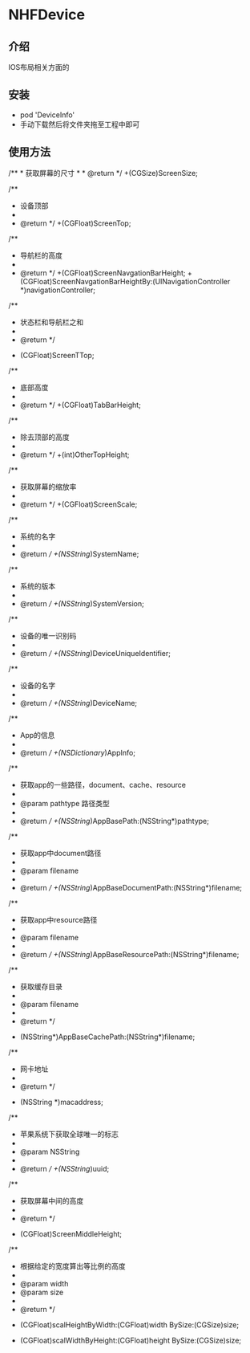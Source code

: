 # NHFDevice
<h2>介绍</h2>
<p>IOS布局相关方面的</p>
<h2>安装</h2>
<ul>
<li>pod 'DeviceInfo'</li>
<li>手动下载然后将文件夹拖至工程中即可</li>
</ul>

<h2>使用方法</h2>
/**
 *  获取屏幕的尺寸
 *
 *  @return
 */
+(CGSize)ScreenSize;

/**
 *  设备顶部
 *
 *  @return
 */
+(CGFloat)ScreenTop;

/**
 *  导航栏的高度
 *
 *  @return
 */
+(CGFloat)ScreenNavgationBarHeight;
+(CGFloat)ScreenNavgationBarHeightBy:(UINavigationController *)navigationController;

/**
 *  状态栏和导航栏之和
 *
 *  @return
 */
+ (CGFloat)ScreenTTop;

/**
 *  底部高度
 *
 *  @return
 */
+(CGFloat)TabBarHeight;

/**
 *  除去顶部的高度
 *
 *  @return
 */
+(int)OtherTopHeight;

/**
 *  获取屏幕的缩放率
 *
 *  @return
 */
+(CGFloat)ScreenScale;

/**
 *  系统的名字
 *
 *  @return
 */
+(NSString*)SystemName;

/**
 *  系统的版本
 *
 *  @return
 */
+(NSString*)SystemVersion;

/**
 *  设备的唯一识别码
 *
 *  @return
 */
+(NSString*)DeviceUniqueIdentifier;

/**
 *  设备的名字
 *
 *  @return
 */
+(NSString*)DeviceName;

/**
 *  App的信息
 *
 *  @return
 */
+(NSDictionary*)AppInfo;

/**
 *  获取app的一些路径，document、cache、resource
 *
 *  @param pathtype 路径类型
 *
 *  @return
 */
+(NSString*)AppBasePath:(NSString*)pathtype;

/**
 *  获取app中document路径
 *
 *  @param filename
 *
 *  @return
 */
+(NSString*)AppBaseDocumentPath:(NSString*)filename;

/**
 *  获取app中resource路径
 *
 *  @param filename
 *
 *  @return
 */
+(NSString*)AppBaseResourcePath:(NSString*)filename;

/**
 *  获取缓存目录
 *
 *  @param filename
 *
 *  @return 
 */
+ (NSString*)AppBaseCachePath:(NSString*)filename;

/**
 *  网卡地址
 *
 *  @return 
 */
+ (NSString *)macaddress;

/**
 *  苹果系统下获取全球唯一的标志
 *
 *  @param NSString
 *
 *  @return
 */
+(NSString*)uuid;

/**
 *  获取屏幕中间的高度
 *
 *  @return 
 */
+ (CGFloat)ScreenMiddleHeight;

/**
 *  根据给定的宽度算出等比例的高度
 *
 *  @param width
 *  @param size
 *
 *  @return
 */
+ (CGFloat)scalHeightByWidth:(CGFloat)width
                      BySize:(CGSize)size;

+ (CGFloat)scalWidthByHeight:(CGFloat)height
                      BySize:(CGSize)size;
